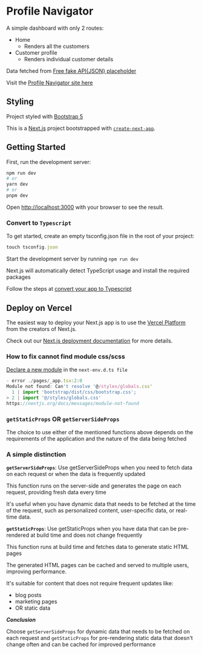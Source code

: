# Profile Navigator

A simple dashboard with only 2 routes:
 - Home
   - Renders all the customers
 - Customer profile
   - Renders individual customer details 

Data fetched from [Free fake API{JSON} placeholder](https://jsonplaceholder.typicode.com/users "read docs")

Visit the [Profile Navigator site here](https://profile-navigator.vercel.app)

## Styling

Project styled with [Bootstrap 5](https://getbootstrap.com/docs/5.0/getting-started/introduction/ "read docs")

This is a [Next.js](https://nextjs.org/) project bootstrapped with [`create-next-app`](https://github.com/vercel/next.js/tree/canary/packages/create-next-app).

## Getting Started

First, run the development server:

```bash
npm run dev
# or
yarn dev
# or
pnpm dev
```

Open [http://localhost:3000](http://localhost:3000) with your browser to see the result.

### Convert to `Typescript`

To get started, create an empty tsconfig.json file in the root of your project:

```js
touch tsconfig.json
```

Start the development server by running `npm run dev`

Next.js will automatically detect TypeScript usage and install the required packages

Follow the steps at [convert your app to Typescript](https://nextjs.org/learn/excel/typescript/create-tsconfig "read docs")

## Deploy on Vercel

The easiest way to deploy your Next.js app is to use the [Vercel Platform](https://vercel.com/new?utm_medium=default-template&filter=next.js&utm_source=create-next-app&utm_campaign=create-next-app-readme) from the creators of Next.js.

Check out our [Next.js deployment documentation](https://nextjs.org/docs/deployment) for more details.

### How to fix cannot find module css/scss

[Declare a new module](https://linguinecode.com/post/how-to-fix-cannot-find-module-css-scss-nextjs "follow link") in the `next-env.d.ts file`

```js
- error ./pages/_app.tsx:2:0
Module not found: Can't resolve '@/styles/globals.css'
  1 | import 'bootstrap/dist/css/bootstrap.css';
> 2 | import '@/styles/globals.css'
https://nextjs.org/docs/messages/module-not-found

```

### `getStaticProps` OR `getServerSideProps`

The choice to use either of the mentioned functions above depends on the requirements of the application and the nature of the data being fetched

### A simple distinction

**`getServerSideProps`**: Use getServerSideProps when you need to fetch data on each request or when the data is frequently updated

This function runs on the server-side and generates the page on each request, providing fresh data every time

It's useful when you have dynamic data that needs to be fetched at the time of the request, such as personalized content, user-specific data, or real-time data.

**`getStaticProps`**: Use getStaticProps when you have data that can be pre-rendered at build time and does not change frequently

This function runs at build time and fetches data to generate static HTML pages

The generated HTML pages can be cached and served to multiple users, improving performance.

It's suitable for content that does not require frequent updates like:

- blog posts
- marketing pages
- OR static data

**_Conclusion_**

Choose `getServerSideProps` for dynamic data that needs to be fetched on each request and `getStaticProps` for pre-rendering static data that doesn't change often and can be cached for improved performance
